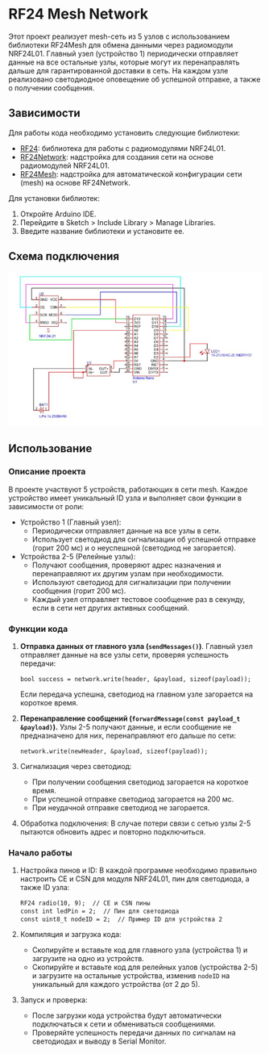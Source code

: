 # RF24 Mesh Network
Этот проект реализует mesh-сеть из 5 узлов с использованием библиотеки RF24Mesh для обмена данными через радиомодули NRF24L01. Главный узел (устройство 1) периодически отправляет данные на все остальные узлы,
которые могут их перенаправлять дальше для гарантированной доставки в сеть. На каждом узле реализовано светодиодное оповещение об успешной отправке, а также о получении сообщения.


## Зависимости
Для работы кода необходимо установить следующие библиотеки:

- [RF24](https://github.com/nRF24/RF24): библиотека для работы с радиомодулями NRF24L01.
- [RF24Network](https://github.com/nRF24/RF24Network): надстройка для создания сети на основе радиомодулей NRF24L01.
- [RF24Mesh](https://github.com/nRF24/RF24Mesh): надстройка для автоматической конфигурации сети (mesh) на основе RF24Network.

Для установки библиотек:

1. Откройте Arduino IDE.
2. Перейдите в Sketch > Include Library > Manage Libraries.
3. Введите название библиотеки и установите ее.


## Схема подключения
![Схема подключения](/wiring_diagram.jpg "Схема подключения")


## Использование

### Описание проекта
В проекте участвуют 5 устройств, работающих в сети mesh. Каждое устройство имеет уникальный ID узла и выполняет свои функции в зависимости от роли:

- Устройство 1 (Главный узел):
  - Периодически отправляет данные на все узлы в сети.
  - Использует светодиод для сигнализации об успешной отправке (горит 200 мс) и о неуспешной (светодиод не загорается).
- Устройства 2-5 (Релейные узлы):
  - Получают сообщения, проверяют адрес назначения и перенаправляют их другим узлам при необходимости.
  - Используют светодиод для сигнализации при получении сообщения (горит 200 мс).
  - Каждый узел отправляет тестовое сообщение раз в секунду, если в сети нет других активных сообщений.
 
### Функции кода
1. **Отправка данных от главного узла (`sendMessages()`)**. Главный узел отправляет данные на все узлы сети, проверяя успешность передачи:
   ```
   bool success = network.write(header, &payload, sizeof(payload));
   ```
   Если передача успешна, светодиод на главном узле загорается на короткое время.

2. **Перенаправление сообщений (`forwardMessage(const payload_t &payload)`).** Узлы 2-5 получают данные, и если сообщение не предназначено для них, перенаправляют его дальше по сети:
   ```
   network.write(newHeader, &payload, sizeof(payload));
   ```

3. Сигнализация через светодиод:
   - При получении сообщения светодиод загорается на короткое время.
   - При успешной отправке светодиод загорается на 200 мс.
   - При неудачной отправке светодиод не загорается.

4. Обработка подключения: В случае потери связи с сетью узлы 2-5 пытаются обновить адрес и повторно подключиться.

### Начало работы
1. Настройка пинов и ID: В каждой программе необходимо правильно настроить CE и CSN для модуля NRF24L01, пин для светодиода, а также ID узла:
   ```
   RF24 radio(10, 9);  // CE и CSN пины
   const int ledPin = 2;  // Пин для светодиода
   const uint8_t nodeID = 2;  // Пример ID для устройства 2
   ```

2. Компиляция и загрузка кода:
   - Скопируйте и вставьте код для главного узла (устройства 1) и загрузите на одно из устройств.
   - Скопируйте и вставьте код для релейных узлов (устройства 2-5) и загрузите на остальные устройства, изменив `nodeID` на уникальный для каждого устройства (от 2 до 5).

3. Запуск и проверка:
   - После загрузки кода устройства будут автоматически подключаться к сети и обмениваться сообщениями.
   - Проверяйте успешность передачи данных по сигналам на светодиодах и выводу в Serial Monitor.
